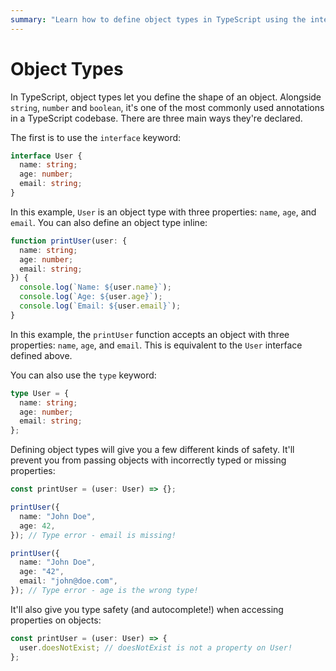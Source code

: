 ```yaml
---
summary: "Learn how to define object types in TypeScript using the interface and type keywords to ensure type safety and prevent missing properties."
---
```


# Object Types

In TypeScript, object types let you define the shape of an object. Alongside `string`, `number` and `boolean`, it's one of the most commonly used annotations in a TypeScript codebase. There are three main ways they're declared.

The first is to use the `interface` keyword:

```typescript
interface User {
  name: string;
  age: number;
  email: string;
}
```

In this example, `User` is an object type with three properties: `name`, `age`, and `email`. You can also define an object type inline:

```typescript
function printUser(user: {
  name: string;
  age: number;
  email: string;
}) {
  console.log(`Name: ${user.name}`);
  console.log(`Age: ${user.age}`);
  console.log(`Email: ${user.email}`);
}
```

In this example, the `printUser` function accepts an object with three properties: `name`, `age`, and `email`. This is equivalent to the `User` interface defined above.

You can also use the `type` keyword:

```typescript
type User = {
  name: string;
  age: number;
  email: string;
};
```

Defining object types will give you a few different kinds of safety. It'll prevent you from passing objects with incorrectly typed or missing properties:

```typescript
const printUser = (user: User) => {};

printUser({
  name: "John Doe",
  age: 42,
}); // Type error - email is missing!

printUser({
  name: "John Doe",
  age: "42",
  email: "john@doe.com",
}); // Type error - age is the wrong type!
```

It'll also give you type safety (and autocomplete!) when accessing properties on objects:

```typescript
const printUser = (user: User) => {
  user.doesNotExist; // doesNotExist is not a property on User!
};
```
